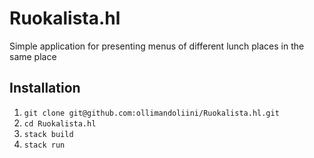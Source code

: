 # Ruokalista.hl

Simple application for presenting menus of different lunch places in the same place

## Installation

1. `git clone git@github.com:ollimandoliini/Ruokalista.hl.git`
2. `cd Ruokalista.hl`
3. `stack build`
4. `stack run`
